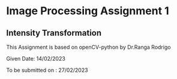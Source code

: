 # Image Processing Assignment 1

## Intensity Transformation 

This Assignment is based on openCV-python by Dr.Ranga Rodrigo

Given Date: 14/02/2023  
  
To be submitted on : 27/02/2023  
